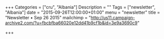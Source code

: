 +++
Categories = ["cru", "Albania"]
Description = ""
Tags = ["newsletter", "Albania"]
date = "2015-09-26T12:00:00+01:00"
menu = "newsletter"
title = "Newsletter • Sep 26 2015"
mailchimp = "http://us11.campaign-archive2.com/?u=fbcbfba66020e12dd41b9cf1b&id=3e9a3690c9"

+++
